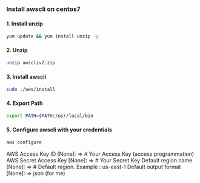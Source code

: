 ### Install awscli on centos7
#### 1. Install unzip
```sh
yum update && yum install unzip -y
```
#### 2. Unzip
```sh
unzip awscliv2.zip
```
#### 3. Install awscli
```sh
sudo ./aws/install
```
#### 4. Export Path
```sh
export PATH=$PATH:/usr/local/bin
```

#### 5. Configure awscli with your credentials 
```sh
aws configure
```
AWS Access Key ID [None]: => # Your Access Key (access programmation)
AWS Secret Access Key [None]: => # Your Secret Key
Default region name [None]: => # Default region. Example : us-east-1 
Default output format [None]: => json (for me)